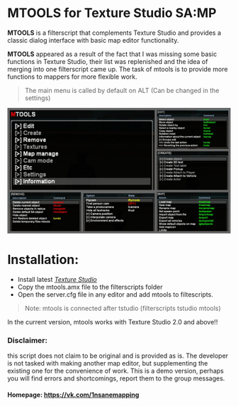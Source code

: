 # MTOOLS for Texture Studio SA:MP

**MTOOLS** is a filterscript that complements Texture Studio and provides a classic dialog interface with basic map editor functionality.

**MTOOLS** appeared as a result of the fact that I was missing some basic functions in Texture Studio, their list was replenished and the idea of ​​merging into one filterscript came up. The task of mtools is to provide more functions to mappers for more flexible work.

>The main menu is called by default on ALT (Can be changed in the settings)

![Menus](/preview.jpg)

# Installation:

- Install latest *[Texture Studio](https://vk.com/tip_mapper?w=page-89889560_49251374)*
- Copy the mtools.amx file to the filterscripts folder
- Open the server.cfg file in any editor and add mtools to filtescripts.
>Note: mtools is connected after tstudio (filterscripts tstudio mtools)

In the current version, mtools works with Texture Studio 2.0 and above!!

### Disclaimer:

this script does not claim to be original and is provided as is. The developer is not tasked with making another map editor, but supplementing the existing one for the convenience of work. This is a demo version, perhaps you will find errors and shortcomings, report them to the group messages.

#### Homepage: https://vk.com/1nsanemapping